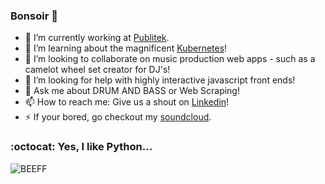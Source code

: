 ### Bonsoir 👋 

- 🔭 I’m currently working at [Publitek](https://publitek.com).
- 🌱 I’m learning about the magnificent [Kubernetes](https://kubernetes.io/)!
- 👯 I’m looking to collaborate on music production web apps - such as a camelot wheel set creator for DJ's!
- 🤔 I’m looking for help with highly interactive javascript front ends!
- 💬 Ask me about DRUM AND BASS or Web Scraping!
- 📫 How to reach me: Give us a shout on [Linkedin](https://www.linkedin.com/in/thomas-okeeffe-ml/)!
- ⚡ If your bored, go checkout my [soundcloud](https://soundcloud.com/djkeefdj). 

### :octocat: Yes, I like Python...
<p align="left">
<img src="https://github-readme-stats.vercel.app/api/top-langs/?username=BEEFF&layout=compact&hide=html&theme=radical" alt="BEEFF"/>
</p>
